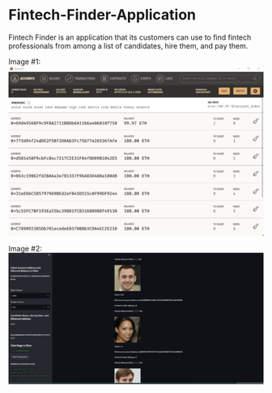 # Fintech-Finder-Application
Fintech Finder is an application that its customers can use to find fintech professionals from among a list of candidates, hire them, and pay them.

Image #1: ![alt text](https://github.com/barishpeace/Fintech-Finder-Application/blob/main/ganache.png)

Image #2: ![alt text](https://github.com/barishpeace/Fintech-Finder-Application/blob/main/transactionDetails.png)
